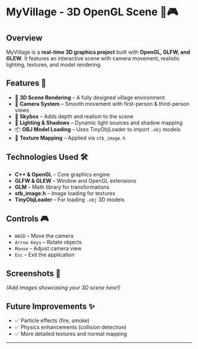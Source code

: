 # **MyVillage - 3D OpenGL Scene** 🌄🎮

## **Overview**
MyVillage is a **real-time 3D graphics project** built with **OpenGL, GLFW, and GLEW**. It features an interactive scene with camera movement, realistic lighting, textures, and model rendering.

## **Features** 🚀
- 🏡 **3D Scene Rendering** – A fully designed village environment  
- 🎥 **Camera System** – Smooth movement with first-person & third-person views  
- 🌌 **Skybox** – Adds depth and realism to the scene  
- 🔦 **Lighting & Shadows** – Dynamic light sources and shadow mapping  
- 📦 **OBJ Model Loading** – Uses TinyObjLoader to import `.obj` models  
- 🎨 **Texture Mapping** – Applied via `stb_image.h`  

## **Technologies Used** 🛠️
- **C++ & OpenGL** – Core graphics engine  
- **GLFW & GLEW** – Window and OpenGL extensions  
- **GLM** – Math library for transformations  
- **stb_image.h** – Image loading for textures  
- **TinyObjLoader** – For loading `.obj` 3D models  

## **Controls** 🎮
- `WASD` – Move the camera  
- `Arrow Keys` – Rotate objects  
- `Mouse` – Adjust camera view  
- `Esc` – Exit the application  

## **Screenshots** 📸
*(Add images showcasing your 3D scene here!)*  

## **Future Improvements** ✨
- ✅ Particle effects (fire, smoke)  
- ✅ Physics enhancements (collision detection)  
- ✅ More detailed textures and normal mapping  
  

---
